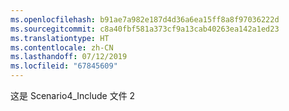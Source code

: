 ```yaml
---
ms.openlocfilehash: b91ae7a982e187d4d36a6ea15ff8a8f97036222d
ms.sourcegitcommit: c8a40fbf581a373cf9a13cab40263ea142a1ed23
ms.translationtype: HT
ms.contentlocale: zh-CN
ms.lasthandoff: 07/12/2019
ms.locfileid: "67845609"
---
```

这是 Scenario4_Include 文件 2
